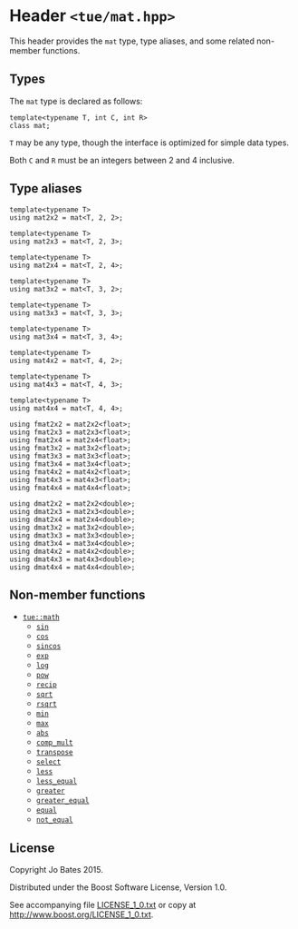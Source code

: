 Header `<tue/mat.hpp>`
===============
This header provides the `mat` type, type aliases, and some related non-member
functions.

Types
-----
The `mat` type is declared as follows:

    template<typename T, int C, int R>
    class mat;

`T` may be any type, though the interface is optimized for simple data types.

Both `C` and `R` must be an integers between 2 and 4 inclusive.

Type aliases
------------
    template<typename T>
    using mat2x2 = mat<T, 2, 2>;
    
    template<typename T>
    using mat2x3 = mat<T, 2, 3>;
    
    template<typename T>
    using mat2x4 = mat<T, 2, 4>;
    
    template<typename T>
    using mat3x2 = mat<T, 3, 2>;
    
    template<typename T>
    using mat3x3 = mat<T, 3, 3>;
    
    template<typename T>
    using mat3x4 = mat<T, 3, 4>;
    
    template<typename T>
    using mat4x2 = mat<T, 4, 2>;
    
    template<typename T>
    using mat4x3 = mat<T, 4, 3>;
    
    template<typename T>
    using mat4x4 = mat<T, 4, 4>;
    
    using fmat2x2 = mat2x2<float>;
    using fmat2x3 = mat2x3<float>;
    using fmat2x4 = mat2x4<float>;
    using fmat3x2 = mat3x2<float>;
    using fmat3x3 = mat3x3<float>;
    using fmat3x4 = mat3x4<float>;
    using fmat4x2 = mat4x2<float>;
    using fmat4x3 = mat4x3<float>;
    using fmat4x4 = mat4x4<float>;

    using dmat2x2 = mat2x2<double>;
    using dmat2x3 = mat2x3<double>;
    using dmat2x4 = mat2x4<double>;
    using dmat3x2 = mat3x2<double>;
    using dmat3x3 = mat3x3<double>;
    using dmat3x4 = mat3x4<double>;
    using dmat4x2 = mat4x2<double>;
    using dmat4x3 = mat4x3<double>;
    using dmat4x4 = mat4x4<double>;

Non-member functions
--------------------
- [`tue::math`](../namespaces/math.md)
    - [`sin`](../functions/math/sin.md)
    - [`cos`](../functions/math/cos.md)
    - [`sincos`](../functions/math/sincos.md)
    - [`exp`](../functions/math/exp.md)
    - [`log`](../functions/math/log.md)
    - [`pow`](../functions/math/pow.md)
    - [`recip`](../functions/math/recip.md)
    - [`sqrt`](../functions/math/sqrt.md)
    - [`rsqrt`](../functions/math/rsqrt.md)
    - [`min`](../functions/math/min.md)
    - [`max`](../functions/math/max.md)
    - [`abs`](../functions/math/abs.md)
    - [`comp_mult`](../functions/math/comp_mult.md)
    - [`transpose`](../functions/math/transpose.md)
    - [`select`](../functions/math/select.md)
    - [`less`](../functions/math/less.md)
    - [`less_equal`](../functions/math/less_equal.md)
    - [`greater`](../functions/math/greater.md)
    - [`greater_equal`](../functions/math/greater_equal.md)
    - [`equal`](../functions/math/equal.md)
    - [`not_equal`](../functions/math/not_equal.md)

License
-------
Copyright Jo Bates 2015.

Distributed under the Boost Software License, Version 1.0.

See accompanying file [LICENSE_1_0.txt](../../LICENSE_1_0.txt) or copy at
http://www.boost.org/LICENSE_1_0.txt.
